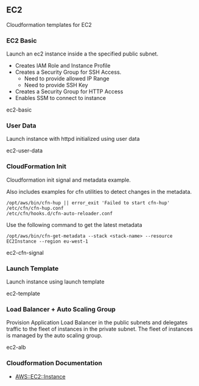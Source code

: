 ## EC2 

Cloudformation templates for EC2

### EC2 Basic

Launch an ec2 instance inside a the specified public subnet. 

- Creates IAM Role and Instance Profile
- Creates a Security Group for SSH Access. 
    - Need to provide allowed IP Range
    - Need to provide SSH Key
- Creates a Security Group for HTTP Access
- Enables SSM to connect to instance

ec2-basic

### User Data

Launch instance with httpd initialized using user data

ec2-user-data

### CloudFormation Init

Cloudformation init signal and metadata example.

Also includes examples for cfn utilities to detect changes in the metadata.

```
/opt/aws/bin/cfn-hup || error_exit 'Failed to start cfn-hup'
/etc/cfn/cfn-hup.conf
/etc/cfn/hooks.d/cfn-auto-reloader.conf
```
Use the following command to get the latest metadata

```
/opt/aws/bin/cfn-get-metadata --stack <stack-name> --resource EC2Instance --region eu-west-1
```

ec2-cfn-signal

### Launch Template

Launch instance using launch template

ec2-template

### Load Balancer + Auto Scaling Group

Provision Application Load Balancer in the public subnets and delegates traffic to the fleet of instances in the private subnet. The fleet of instances is managed by the auto scaling group.

ec2-alb

### Cloudformation Documentation

- [AWS::EC2::Instance](https://docs.aws.amazon.com/AWSCloudFormation/latest/UserGuide/aws-properties-ec2-instance.html)





